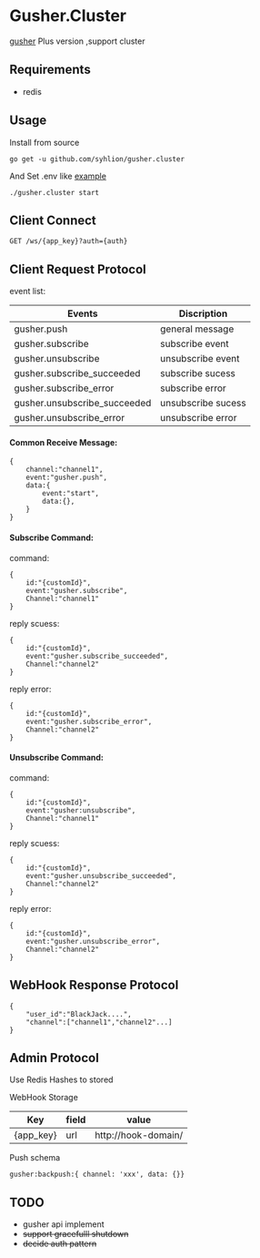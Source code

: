 # Gusher.Cluster

 [gusher](https://github.com/syhlion/gusher) Plus version ,support cluster

## Requirements

* redis

## Usage

Install from source

`go get -u github.com/syhlion/gusher.cluster`

And Set .env like [example](https://github.com/syhlion/gusher.cluster/blob/master/.env.example)

`./gusher.cluster start`

## Client Connect

`GET /ws/{app_key}?auth={auth}`

## Client Request Protocol

event list:

Events|Discription
---|---
gusher.push|general message
gusher.subscribe|subscribe event
gusher.unsubscribe|unsubscribe event
gusher.subscribe_succeeded|subscribe sucess
gusher.subscribe_error|subscribe error
gusher.unsubscribe_succeeded|unsubscribe sucess
gusher.unsubscribe_error|unsubscribe error

#### Common Receive Message:

```
{
    channel:"channel1",
    event:"gusher.push",
    data:{
        event:"start",
        data:{},
    }
}
```

#### Subscribe Command:

command:
```
{
    id:"{customId}",
    event:"gusher.subscribe",
    Channel:"channel1"
}
```

reply scuess:
```
{
    id:"{customId}",
    event:"gusher.subscribe_succeeded",
    Channel:"channel2"
}
```
reply error:
```
{
    id:"{customId}",
    event:"gusher.subscribe_error",
    Channel:"channel2"
}
```

#### Unsubscribe Command:

command:
```
{
    id:"{customId}",
    event:"gusher:unsubscribe",
    Channel:"channel1"
}
```

reply scuess:
```
{
    id:"{customId}",
    event:"gusher.unsubscribe_succeeded",
    Channel:"channel2"
}
```

reply error:
```
{
    id:"{customId}",
    event:"gusher.unsubscribe_error",
    Channel:"channel2"
}
```

## WebHook Response Protocol

```
{
    "user_id":"BlackJack....",
    "channel":["channel1","channel2"...]
}
```

## Admin Protocol

Use Redis Hashes to stored

WebHook Storage 

Key|field|value
---|---|---
{app_key}|url|http://hook-domain/


Push schema

```
gusher:backpush:{ channel: 'xxx', data: {}}
```



## TODO

* gusher api implement
* <del>support gracefulll shutdown</del>
* <del>decide auth pattern</del>

